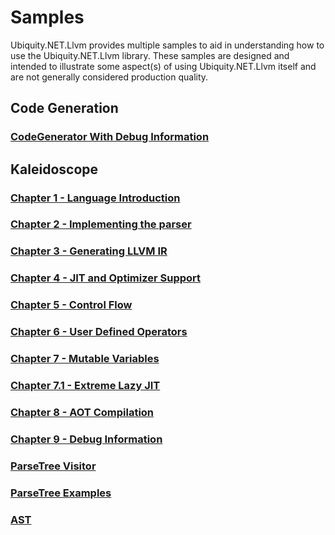 # Samples
Ubiquity.NET.Llvm provides multiple samples to aid in understanding how to use the Ubiquity.NET.Llvm library.
These samples are designed and intended to illustrate some aspect(s) of using Ubiquity.NET.Llvm itself
and are not generally considered production quality. 

## Code Generation
### [CodeGenerator With Debug Information](xref:code-generation-with-debug-info)

## Kaleidoscope
### [Chapter 1 - Language Introduction](xref:Kaleidoscope-Overview)
### [Chapter 2 - Implementing the parser](xref:Kaleidoscope-ch2)
### [Chapter 3 - Generating LLVM IR](xref:Kaleidoscope-ch3)
### [Chapter 4 - JIT and Optimizer Support](xref:Kaleidoscope-ch4)
### [Chapter 5 - Control Flow](xref:Kaleidoscope-ch5)
### [Chapter 6 - User Defined Operators](xref:Kaleidoscope-ch6)
### [Chapter 7 - Mutable Variables](xref:Kaleidoscope-ch7)
### [Chapter 7.1 - Extreme Lazy JIT](xref:Kaleidoscope-ch7.1)
### [Chapter 8 - AOT Compilation](xref:Kaleidoscope-ch8)
### [Chapter 9 - Debug Information](xref:Kaleidoscope-ch9)
### [ParseTree Visitor](xref:Kaleidoscope-ParseTreeVisitor)
### [ParseTree Examples](xref:Kaleidoscope-Parsetree-examples)
### [AST](xref:Kaleidoscope-AST)
